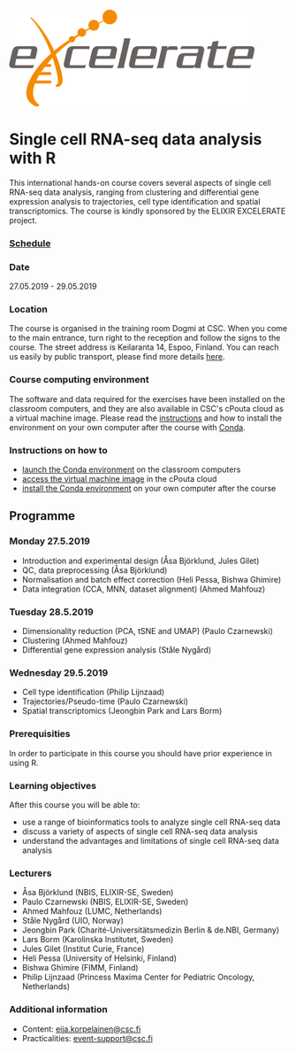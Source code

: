 ![logo](logos/excelerate.png)

# Single cell RNA-seq data analysis with R

This international hands-on course covers several aspects of single cell RNA-seq data analysis, ranging from clustering and differential gene expression analysis to trajectories, cell type identification and spatial transcriptomics. The course is kindly sponsored by the ELIXIR EXCELERATE project.

### [Schedule](schedule.md)

### Date
27.05.2019 - 29.05.2019

### Location
The course is organised in the training room Dogmi at CSC. When you come to the main entrance, turn right to the reception and follow the signs to the course. The street address is Keilaranta 14, Espoo, Finland. You can reach us easily by public transport, please find more details [here](https://www.csc.fi/how-to-reach-us).

### Course computing environment
The software and data required for the exercises have been installed on the classroom computers, and they are also available in CSC's cPouta cloud as a virtual machine image. Please read the [instructions](computing_environment_instructions.md) and how to install the environment on your own computer after the course with [Conda](conda_instructions.md).

### Instructions on how to
- [launch the Conda environment](computing_environment_instructions.md) on the classroom computers
- [access the virtual machine image](computing_environment_instructions.md) in the cPouta cloud
- [install the Conda environment](conda_instructions.md) on your own computer after the course

## Programme
### Monday 27.5.2019

- Introduction and experimental design (Åsa Björklund, Jules Gilet)
- QC, data preprocessing (Åsa Björklund)
- Normalisation and batch effect correction (Heli Pessa, Bishwa Ghimire)
- Data integration (CCA, MNN, dataset alignment) (Ahmed Mahfouz)

### Tuesday 28.5.2019
- Dimensionality reduction (PCA, tSNE and UMAP) (Paulo Czarnewski)
- Clustering (Ahmed Mahfouz)
- Differential gene expression analysis (Ståle Nygård)

### Wednesday 29.5.2019
- Cell type identification (Philip Lijnzaad)
- Trajectories/Pseudo-time (Paulo Czarnewski)
- Spatial transcriptomics (Jeongbin Park and Lars Borm)

### Prerequisities
In order to participate in this course you should have prior experience in using R.

### Learning objectives
After this course you will be able to:
- use a range of bioinformatics tools to analyze single cell RNA-seq data
- discuss a variety of aspects of single cell RNA-seq data analysis
- understand the advantages and limitations of single cell RNA-seq data analysis

### Lecturers
- Åsa Björklund (NBIS, ELIXIR-SE, Sweden)
- Paulo Czarnewski (NBIS, ELIXIR-SE, Sweden)
- Ahmed Mahfouz (LUMC, Netherlands)
- Ståle Nygård (UIO, Norway)
- Jeongbin Park (Charité-Universitätsmedizin Berlin & de.NBI, Germany)
- Lars Borm (Karolinska Institutet, Sweden)
- Jules Gilet (Institut Curie, France)
- Heli Pessa (University of Helsinki, Finland)
- Bishwa Ghimire (FIMM, Finland)
- Philip Lijnzaad (Princess Maxima Center for Pediatric Oncology, Netherlands)

### Additional information
- Content: <eija.korpelainen@csc.fi>
- Practicalities: <event-support@csc.fi>
